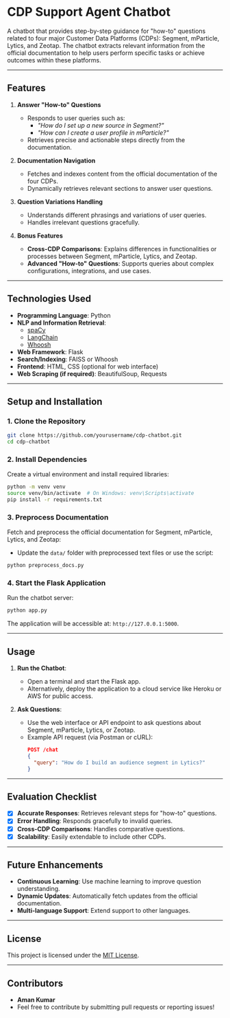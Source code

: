 
# **CDP Support Agent Chatbot**  
A chatbot that provides step-by-step guidance for "how-to" questions related to four major Customer Data Platforms (CDPs): Segment, mParticle, Lytics, and Zeotap. The chatbot extracts relevant information from the official documentation to help users perform specific tasks or achieve outcomes within these platforms.

---

## **Features**
1. **Answer "How-to" Questions**  
   - Responds to user queries such as:
     - *"How do I set up a new source in Segment?"*  
     - *"How can I create a user profile in mParticle?"*  
   - Retrieves precise and actionable steps directly from the documentation.
   
2. **Documentation Navigation**  
   - Fetches and indexes content from the official documentation of the four CDPs.  
   - Dynamically retrieves relevant sections to answer user questions.  

3. **Question Variations Handling**  
   - Understands different phrasings and variations of user queries.  
   - Handles irrelevant questions gracefully.

4. **Bonus Features**  
   - **Cross-CDP Comparisons**: Explains differences in functionalities or processes between Segment, mParticle, Lytics, and Zeotap.  
   - **Advanced "How-to" Questions**: Supports queries about complex configurations, integrations, and use cases.

---

## **Technologies Used**
- **Programming Language**: Python  
- **NLP and Information Retrieval**: 
  - [spaCy](https://spacy.io/)  
  - [LangChain](https://github.com/hwchase17/langchain)  
  - [Whoosh](https://whoosh.readthedocs.io/en/latest/)  
- **Web Framework**: Flask  
- **Search/Indexing**: FAISS or Whoosh  
- **Frontend**: HTML, CSS (optional for web interface)  
- **Web Scraping (if required)**: BeautifulSoup, Requests

---

## **Setup and Installation**

### **1. Clone the Repository**
```bash
git clone https://github.com/yourusername/cdp-chatbot.git
cd cdp-chatbot
```

### **2. Install Dependencies**
Create a virtual environment and install required libraries:
```bash
python -m venv venv
source venv/bin/activate  # On Windows: venv\Scripts\activate
pip install -r requirements.txt
```

### **3. Preprocess Documentation**
Fetch and preprocess the official documentation for Segment, mParticle, Lytics, and Zeotap:
- Update the `data/` folder with preprocessed text files or use the script:
```bash
python preprocess_docs.py
```

### **4. Start the Flask Application**
Run the chatbot server:
```bash
python app.py
```
The application will be accessible at: `http://127.0.0.1:5000`.

---

## **Usage**
1. **Run the Chatbot**:
   - Open a terminal and start the Flask app.  
   - Alternatively, deploy the application to a cloud service like Heroku or AWS for public access.

2. **Ask Questions**:
   - Use the web interface or API endpoint to ask questions about Segment, mParticle, Lytics, or Zeotap.
   - Example API request (via Postman or cURL):
     ```json
     POST /chat
     {
       "query": "How do I build an audience segment in Lytics?"
     }
     ```
---

## **Evaluation Checklist**
- [x] **Accurate Responses**: Retrieves relevant steps for "how-to" questions.  
- [x] **Error Handling**: Responds gracefully to invalid queries.  
- [x] **Cross-CDP Comparisons**: Handles comparative questions.  
- [x] **Scalability**: Easily extendable to include other CDPs.  

---

## **Future Enhancements**
- **Continuous Learning**: Use machine learning to improve question understanding.  
- **Dynamic Updates**: Automatically fetch updates from the official documentation.  
- **Multi-language Support**: Extend support to other languages.

---

## **License**
This project is licensed under the [MIT License](LICENSE).

---

## **Contributors**
- **Aman Kumar**  
- Feel free to contribute by submitting pull requests or reporting issues!  

